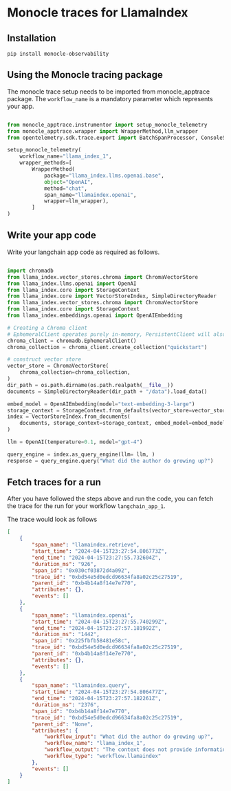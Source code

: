 # Monocle traces for LlamaIndex

## Installation

```shell
pip install monocle-observability
```

## Using the Monocle tracing package
The monocle trace setup needs to be imported from monocle_apptrace package.
The `workflow_name` is a mandatory parameter which represents your app.

```python

from monocle_apptrace.instrumentor import setup_monocle_telemetry
from monocle_apptrace.wrapper import WrapperMethod,llm_wrapper
from opentelemetry.sdk.trace.export import BatchSpanProcessor, ConsoleSpanExporter

setup_monocle_telemetry(
    workflow_name="llama_index_1",
    wrapper_methods=[
        WrapperMethod(
            package="llama_index.llms.openai.base",
            object="OpenAI",
            method="chat",
            span_name="llamaindex.openai",
            wrapper=llm_wrapper),
        ]
)

```

## Write your app code

Write your langchain app code as required as follows.

```python

import chromadb
from llama_index.vector_stores.chroma import ChromaVectorStore
from llama_index.llms.openai import OpenAI
from llama_index.core import StorageContext
from llama_index.core import VectorStoreIndex, SimpleDirectoryReader
from llama_index.vector_stores.chroma import ChromaVectorStore
from llama_index.core import StorageContext
from llama_index.embeddings.openai import OpenAIEmbedding

# Creating a Chroma client
# EphemeralClient operates purely in-memory, PersistentClient will also save to disk
chroma_client = chromadb.EphemeralClient()
chroma_collection = chroma_client.create_collection("quickstart")

# construct vector store
vector_store = ChromaVectorStore(
    chroma_collection=chroma_collection,
)
dir_path = os.path.dirname(os.path.realpath(__file__))
documents = SimpleDirectoryReader(dir_path + "/data").load_data()

embed_model = OpenAIEmbedding(model="text-embedding-3-large")
storage_context = StorageContext.from_defaults(vector_store=vector_store)
index = VectorStoreIndex.from_documents(
    documents, storage_context=storage_context, embed_model=embed_model
)

llm = OpenAI(temperature=0.1, model="gpt-4")

query_engine = index.as_query_engine(llm= llm, )
response = query_engine.query("What did the author do growing up?")

```

## Fetch traces for a run

After you have followed the steps above and run the code, you can fetch the trace for the run for your workflow `langchain_app_1`.

The trace would look as follows

```json
[
    {
        "span_name": "llamaindex.retrieve",
        "start_time": "2024-04-15T23:27:54.806773Z",
        "end_time": "2024-04-15T23:27:55.732604Z",
        "duration_ms": "926",
        "span_id": "0x030cf03872d4a092",
        "trace_id": "0xbd54e5d0edcd96634fa8a02c25c27519",
        "parent_id": "0xb4b14a8f14e7e770",
        "attributes": {},
        "events": []
    },
    {
        "span_name": "llamaindex.openai",
        "start_time": "2024-04-15T23:27:55.740299Z",
        "end_time": "2024-04-15T23:27:57.181992Z",
        "duration_ms": "1442",
        "span_id": "0x225fbfb58481e58c",
        "trace_id": "0xbd54e5d0edcd96634fa8a02c25c27519",
        "parent_id": "0xb4b14a8f14e7e770",
        "attributes": {},
        "events": []
    },
    {
        "span_name": "llamaindex.query",
        "start_time": "2024-04-15T23:27:54.806477Z",
        "end_time": "2024-04-15T23:27:57.182261Z",
        "duration_ms": "2376",
        "span_id": "0xb4b14a8f14e7e770",
        "trace_id": "0xbd54e5d0edcd96634fa8a02c25c27519",
        "parent_id": "None",
        "attributes": {
            "workflow_input": "What did the author do growing up?",
            "workflow_name": "llama_index_1",
            "workflow_output": "The context does not provide information about what the author did while growing up.",
            "workflow_type": "workflow.llamaindex"
        },
        "events": []
    }
]

```












